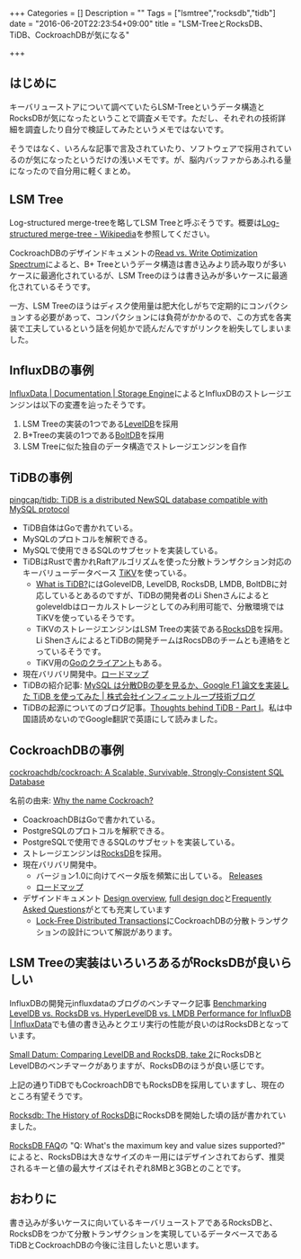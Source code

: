 +++
Categories = []
Description = ""
Tags = ["lsmtree","rocksdb","tidb"]
date = "2016-06-20T22:23:54+09:00"
title = "LSM-TreeとRocksDB、TiDB、CockroachDBが気になる"

+++
## はじめに
キーバリューストアについて調べていたらLSM-Treeというデータ構造とRocksDBが気になったということで調査メモです。ただし、それぞれの技術詳細を調査したり自分で検証してみたというメモではないです。

そうではなく、いろんな記事で言及されていたり、ソフトウェアで採用されているのが気になったというだけの浅いメモです。が、脳内バッファからあふれる量になったので自分用に軽くまとめ。

## LSM Tree

Log-structured merge-treeを略してLSM Treeと呼ぶそうです。概要は[Log-structured merge-tree - Wikipedia](https://en.wikipedia.org/wiki/Log-structured_merge-tree)を参照してください。

CockroachDBのデザインドキュメントの[Read vs. Write Optimization Spectrum](https://github.com/cockroachdb/cockroach/blob/master/docs/design.md#read-vs-write-optimization-spectrum)によると、B+ Treeというデータ構造は書き込みより読み取りが多いケースに最適化されているが、LSM Treeのほうは書き込みが多いケースに最適化されているそうです。

一方、LSM Treeのほうはディスク使用量は肥大化しがちで定期的にコンパクションする必要があって、コンパクションには負荷がかかるので、この方式を各実装で工夫しているという話を何処かで読んだんですがリンクを紛失してしまいました。

## InfluxDBの事例

[InfluxData | Documentation | Storage Engine](https://docs.influxdata.com/influxdb/v0.13/concepts/storage_engine/)によるとInfluxDBのストレージエンジンは以下の変遷を辿ったそうです。

1. LSM Treeの実装の1つである[LevelDB](https://github.com/google/leveldb)を採用
2. B+Treeの実装の1つである[BoltDB](https://github.com/boltdb/bolt)を採用
3. LSM Treeに似た独自のデータ構造でストレージエンジンを自作


## TiDBの事例

[pingcap/tidb: TiDB is a distributed NewSQL database compatible with MySQL protocol](https://github.com/pingcap/tidb)

* TiDB自体はGoで書かれている。
* MySQLのプロトコルを解釈できる。
* MySQLで使用できるSQLのサブセットを実装している。
* TiDBはRustで書かれRaftアルゴリズムを使った分散トランザクション対応のキーバリューデータベース [TiKV](https://github.com/pingcap/tikv)を使っている。
    - [What is TiDB?](https://github.com/pingcap/tidb#what-is-tidb)にはGolevelDB, LevelDB, RocksDB, LMDB, BoltDBに対応しているとあるのですが、TiDBの開発者のLi Shenさんによるとgoleveldbはローカルストレージとしてのみ利用可能で、分散環境ではTiKVを使っているそうです。
    - TiKVのストレージエンジンはLSM Treeの実装である[RocksDB](http://rocksdb.org/)を採用。Li ShenさんによるとTiDBの開発チームはRocsDBのチームとも連絡をとっているそうです。
    - TiKV用の[Goのクライアント](https://github.com/pingcap/tidb/blob/master/store/tikv/txn.go)もある。
* 現在バリバリ開発中。[ロードマップ](https://github.com/pingcap/tidb/blob/master/docs/ROADMAP.md)
* TiDBの紹介記事: [MySQL は分散DBの夢を見るか、Google F1 論文を実装した TiDB を使ってみた | 株式会社インフィニットループ技術ブログ](https://www.infiniteloop.co.jp/blog/2016/05/install-tidb/)
* TiDBの起源についてのブログ記事。[Thoughts behind TiDB - Part I](http://0xffff.me/thoughts-behind-tidb-part-1/)。私は中国語読めないのでGoogle翻訳で英語にして読みました。

## CockroachDBの事例

[cockroachdb/cockroach: A Scalable, Survivable, Strongly-Consistent SQL Database](https://github.com/cockroachdb/cockroach)

名前の由来: [Why the name Cockroach?](https://github.com/cockroachdb/cockroach/wiki#why-the-name-cockroach)

* CoackroachDBはGoで書かれている。
* PostgreSQLのプロトコルを解釈できる。
* PostgreSQLで使用できるSQLのサブセットを実装している。
* ストレージエンジンは[RocksDB](http://rocksdb.org/)を採用。
* 現在バリバリ開発中。
    - バージョン1.0に向けてベータ版を頻繁に出している。 [Releases](https://github.com/cockroachdb/cockroach/releases)
    - [ロードマップ](https://github.com/cockroachdb/cockroach/wiki)
* デザインドキュメント [Design overview](https://github.com/cockroachdb/cockroach#design), [full design doc](https://github.com/cockroachdb/cockroach/blob/master/docs/design.md)と[Frequently Asked Questions](https://www.cockroachlabs.com/docs/frequently-asked-questions.html)がとても充実しています
    - [Lock-Free Distributed Transactions](https://github.com/cockroachdb/cockroach/blob/master/docs/design.md#lock-free-distributed-transactions)にCockroachDBの分散トランザクションの設計について解説があります。


## LSM Treeの実装はいろいろあるがRocksDBが良いらしい

InfluxDBの開発元influxdataのブログのベンチマーク記事 [Benchmarking LevelDB vs. RocksDB vs. HyperLevelDB vs. LMDB Performance for InfluxDB | InfluxData](https://influxdata.com/blog/benchmarking-leveldb-vs-rocksdb-vs-hyperleveldb-vs-lmdb-performance-for-influxdb/)でも値の書き込みとクエリ実行の性能が良いのはRocksDBとなっています。

[Small Datum: Comparing LevelDB and RocksDB, take 2](http://smalldatum.blogspot.jp/2015/04/comparing-leveldb-and-rocksdb-take-2.html)にRocksDBとLevelDBのベンチマークがありますが、RocksDBのほうが良い感じです。

上記の通りTiDBでもCockroachDBでもRocksDBを採用していますし、現在のところ有望そうです。

[Rocksdb: The History of RocksDB](http://rocksdb.blogspot.jp/2013/11/the-history-of-rocksdb.html)にRocksDBを開始した頃の話が書かれていました。

[RocksDB FAQ](https://github.com/facebook/rocksdb/wiki/RocksDB-FAQ)の "Q: What's the maximum key and value sizes supported?" によると、RocksDBは大きなサイズのキー用にはデザインされておらず、推奨されるキーと値の最大サイズはそれぞれ8MBと3GBとのことです。

## おわりに
書き込みが多いケースに向いているキーバリューストアであるRocksDBと、RocksDBをつかて分散トランザクションを実現しているデータベースであるTiDBとCockroachDBの今後に注目したいと思います。
